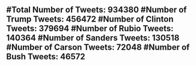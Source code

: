 #Total Number of Tweets: 934380 
#Number of Trump Tweets: 456472
#Number of Clinton Tweets: 379694
#Number of Rubio Tweets: 140364
#Number of Sanders Tweets: 130518
#Number of Carson Tweets: 72048
#Number of Bush Tweets: 46572
---
